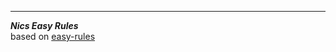***

<div align="left">
    <b><em>Nics Easy Rules</em></b><br>
    based on <a href="https://github.com/j-easy/easy-rules">easy-rules</a>
    
</div>
